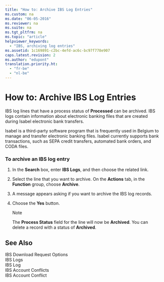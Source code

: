 ```yaml
---
title: "How to: Archive IBS Log Entries"
ms.custom: na
ms.date: "06-05-2016"
ms.reviewer: na
ms.suite: na
ms.tgt_pltfrm: na
ms.topic: "article"
helpviewer_keywords: 
  - "IBS, archiving log entries"
ms.assetid: 1c169891-c2bc-4efd-ac6c-bc97f778e907
caps.latest.revision: 2
ms.author: "edupont"
translation.priority.ht: 
  - "fr-be"
  - "nl-be"
---
```

# How to: Archive IBS Log Entries
IBS log lines that have a process status of **Processed** can be archived. IBS logs contain information about electronic banking files that are created during Isabel electronic bank transfers.  
  
 Isabel is a third\-party software program that is frequently used in Belgium to manage and transfer electronic banking files. Isabel currently supports bank transactions, such as SEPA credit transfers, automated bank orders, and CODA files.  
  
### To archive an IBS log entry  
  
1.  In the **Search** box, enter **IBS Logs**, and then choose the related link.  
  
2.  Select the line that you want to archive. On the **Actions** tab, in the **Function** group, choose **Archive**.  
  
3.  A message appears asking if you want to archive the IBS log records.  
  
4.  Choose the **Yes** button.  
  
    > [!NOTE]  
    >  The **Process Status** field for the line will now be **Archived**. You can delete a record with a status of **Archived**.  
  
## See Also  
 IBS Download Request Options   
 IBS Logs   
 IBS Log   
 IBS Account Conflicts   
 IBS Account Conflict
